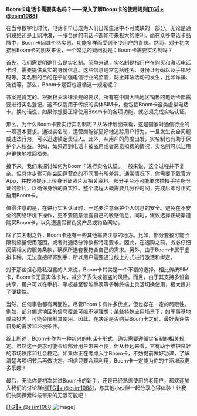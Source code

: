 **Boom卡电话卡需要实名吗？——深入了解Boom卡的使用规则[[TG💪+ @esim1088](https://t.me/s/esim1088)]**

在当今数字化时代，电话卡早已成为人们日常生活中不可或缺的一部分。无论是通讯联络还是上网冲浪，一张合适的电话卡都能带来极大的便利。而在众多电话卡品牌中，Boom卡因其价格实惠、功能多样而受到不少用户的青睐。然而，对于初次接触Boom卡的朋友来说，一个常见的疑问就是：Boom卡需要实名制吗？

首先，我们需要明确什么是实名制。简单来说，实名制是指用户在购买和激活电话卡时，需要提供真实的身份信息。这些信息通常包括姓名、身份证号码以及手机号码等。实名制的目的在于加强电信行业的监管，防止非法活动的发生，比如诈骗、洗钱等。那么，Boom卡是否也遵循这一规定呢？

答案是肯定的。根据相关法律法规的要求，所有在中国大陆地区销售的电话卡都需要进行实名登记。这不仅适用于传统的实体SIM卡，也包括Boom卡这类虚拟电话卡。换句话说，如果你想要正常使用Boom卡的各项功能，就必须完成实名认证。

那么，为什么Boom卡要实行实名制呢？从法律层面来看，这是国家对通信行业的一项基本要求。通过实名制，运营商能够更好地追踪用户行为，一旦发生安全问题或违法行为，可以迅速锁定责任人。此外，从用户的角度出发，实名制也有助于保护个人权益。例如，如果遇到电话卡被盗用或者恶意扣费的情况，实名制可以让用户更快地找回损失。

接下来，我们来探讨如何为Boom卡进行实名认证。一般来说，这个过程并不复杂，但具体步骤可能会因运营商的不同而有所差异。通常情况下，你需要下载官方App，并按照提示上传身份证照片及相关资料。部分平台还可能要求拍摄手持身份证的照片，以确保身份的真实性。整个流程大概需要几分钟时间，完成后即可正式启用Boom卡。

值得注意的是，在进行实名认证时，一定要注意保护个人信息的安全。避免在不安全的网络环境下操作，更不要随意泄露自己的敏感信息。同时，建议选择正规渠道购买Boom卡，以免遭遇假冒伪劣产品或钓鱼网站。

除了实名制之外，Boom卡还有一些其他需要注意的地方。比如，部分套餐可能会限制流量使用范围，或者对通话分钟数有特定要求。因此，在选购之前，务必仔细阅读相关的服务条款，确保所选套餐符合自己的需求。另外，由于Boom卡属于虚拟卡种，无法直接邮寄到手，所以用户需要通过线上方式进行激活和绑定。

对于那些担心隐私泄露的人来说，Boom卡其实是一个不错的选择。相比传统SIM卡，Boom卡无需实体卡片，减少了丢失或被盗的风险。而且，由于其支持多设备共享，用户可以在手机、平板甚至智能手表等多种终端上灵活切换使用，极大提升了便捷性。

当然，任何事物都有两面性。尽管Boom卡有许多优点，但也存在一定的局限性。例如，部分偏远地区的信号覆盖可能不够理想；某些特殊应用场景下，如军事基地或监狱内，可能会限制其使用。因此，在决定是否购买Boom卡之前，最好先评估自身的需求和环境条件。

综上所述，Boom卡作为一种新兴的电话卡形式，确实需要遵循实名制的相关规定。虽然这一要求可能会给部分用户带来不便，但从长远来看，它有助于维护良好的市场秩序和社会稳定。如果你正在考虑入手Boom卡，不妨提前做好功课，了解清楚各项细节后再做决定。相信只要合理利用，Boom卡一定能为你的生活增添更多乐趣！

最后，无论你是初次尝试Boom卡的新手，还是已经熟练使用的老用户，都欢迎加入我们的讨论群组[[TG💪+ @esim1088](https://t.me/s/esim1088)]，与其他小伙伴一起分享心得体验！让我们共同探索科技带来的无限可能吧！

[[TG💪+ @esim1088](https://t.me/s/esim1088) ![Image](https://i.postimg.cc/4NQfJmqS/Snipaste-2025-05-13-00-14-12.png)]